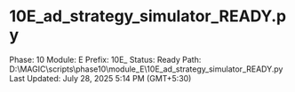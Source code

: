 # 10E_ad_strategy_simulator_READY.py

Phase: 10
Module: E
Prefix: 10E_
Status: Ready
Path: D:\MAGIC\scripts\phase10\module_E\10E_ad_strategy_simulator_READY.py
Last Updated: July 28, 2025 5:14 PM (GMT+5:30)
